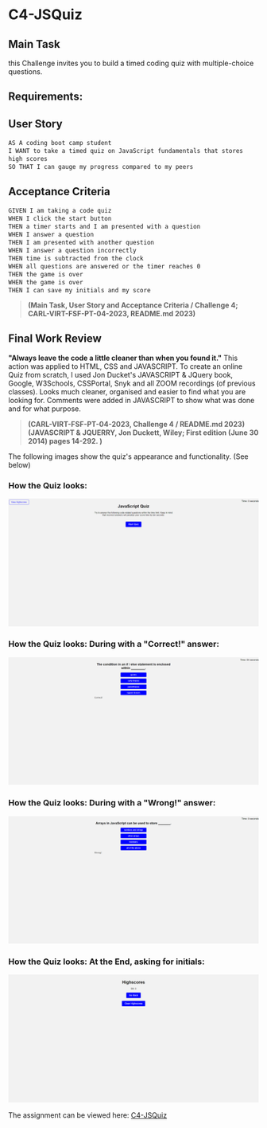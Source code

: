 # C4-JSQuiz
## Main Task

this Challenge invites you to build a timed coding quiz with multiple-choice questions.

## Requirements:

## User Story

```
AS A coding boot camp student
I WANT to take a timed quiz on JavaScript fundamentals that stores high scores
SO THAT I can gauge my progress compared to my peers
```
## Acceptance Criteria

```
GIVEN I am taking a code quiz
WHEN I click the start button
THEN a timer starts and I am presented with a question
WHEN I answer a question
THEN I am presented with another question
WHEN I answer a question incorrectly
THEN time is subtracted from the clock
WHEN all questions are answered or the timer reaches 0
THEN the game is over
WHEN the game is over
THEN I can save my initials and my score
```
> **(Main Task, User Story and Acceptance Criteria / Challenge 4; CARL-VIRT-FSF-PT-04-2023, README.md 2023)** 

## Final Work Review

**"Always leave the code a little cleaner than when you found it."**  This action was applied to HTML, CSS and JAVASCRIPT. To create an online Quiz from scratch, I used Jon Ducket's JAVASCRIPT & JQuery book, Google, W3Schools, CSSPortal, Snyk and all ZOOM recordings (of previous classes). Looks much cleaner, organised and easier to find what you are looking for. Comments were added in JAVASCRIPT to show what was done and for what purpose.


> **(CARL-VIRT-FSF-PT-04-2023, Challenge 4 / README.md 2023)**
> **(JAVASCRIPT & JQUERRY, Jon Duckett, Wiley; First edition (June 30 2014) pages 14-292. )**

The following images show the quiz's appearance and functionality. (See below)

### How the Quiz looks:

![Assets/images/STARTQZ.png](Assets/images/STARTQZ.png)

### How the Quiz looks: During with a "Correct!" answer:

![Assets/images/Correct.png](Assets/images/Correct.png)

### How the Quiz looks: During with a "Wrong!" answer: 

![Assets/images/Wrong.png](Assets/images/Wrong.png)

### How the Quiz looks: At the End, asking for initials:

![Assets/images/Highscore.png](Assets/images/Highscore.png)

The assignment can be viewed here: [C4-JSQuiz](https://smarquis85.github.io/C4-JSQuiz/)